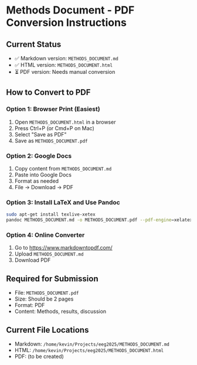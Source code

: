 # Methods Document - PDF Conversion Instructions

## Current Status
- ✅ Markdown version: `METHODS_DOCUMENT.md`
- ✅ HTML version: `METHODS_DOCUMENT.html`
- ⏳ PDF version: Needs manual conversion

## How to Convert to PDF

### Option 1: Browser Print (Easiest)
1. Open `METHODS_DOCUMENT.html` in a browser
2. Press Ctrl+P (or Cmd+P on Mac)
3. Select "Save as PDF"
4. Save as `METHODS_DOCUMENT.pdf`

### Option 2: Google Docs
1. Copy content from `METHODS_DOCUMENT.md`
2. Paste into Google Docs
3. Format as needed
4. File → Download → PDF

### Option 3: Install LaTeX and Use Pandoc
```bash
sudo apt-get install texlive-xetex
pandoc METHODS_DOCUMENT.md -o METHODS_DOCUMENT.pdf --pdf-engine=xelatex -V geometry:margin=1in -V fontsize=11pt
```

### Option 4: Online Converter
1. Go to https://www.markdowntopdf.com/
2. Upload `METHODS_DOCUMENT.md`
3. Download PDF

## Required for Submission
- File: `METHODS_DOCUMENT.pdf`
- Size: Should be 2 pages
- Format: PDF
- Content: Methods, results, discussion

## Current File Locations
- Markdown: `/home/kevin/Projects/eeg2025/METHODS_DOCUMENT.md`
- HTML: `/home/kevin/Projects/eeg2025/METHODS_DOCUMENT.html`
- PDF: (to be created)
